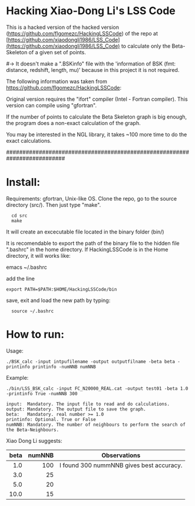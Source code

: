 # Hacking Xiao-Dong Li's LSS Code

This is a hacked version of the hacked version (https://github.com/flgomezc/HackingLSSCode) of the repo at
[https://github.com/xiaodongli1986/LSS_Code](https://github.com/xiaodongli1986/LSS_Code)
to calculate only the Beta-Skeleton of a given set of points.

#-> It doesn't make a ".BSKinfo" file with the 'information of BSK (fmt: distance, redshift, length, mu)' because in this project it is not required.

The following information was taken from https://github.com/flgomezc/HackingLSSCode:

Original version requires the "ifort" compiler (Intel - Fortran compiler).
This version can compile using "gfortran".

If the number of points to calculate the Beta Skeleton graph is big enough,
the program does a non-exact calculation of the graph.

You may be interested in the NGL library, it takes ~100 more time to do
the exact calculations.

##########################################################################

# Install:

Requirements: gfortran, Unix-like OS.
Clone the repo, go to the source directory (src/). Then just type "make".

      cd src
      make

It will create an excecutable file located in the binary folder (bin/)

It is recomendable to export the path of the binary file to the hidden 
file ".bashrc" in the home directory.
If HackingLSSCode is in the Home directory, it will works like:

   emacs ~/.bashrc

add the line

    export PATH=$PATH:$HOME/HackingLSSCode/bin

save, exit and load the new path by typing:

      source ~/.bashrc

      
# How to run:

Usage:

	./BSK_calc -input intpufilename -output outputfilname -beta beta -printinfo printinfo -numNNB numNNB 

Example:

	./bin/LSS_BSK_calc -input FC_N20000_REAL.cat -output test01 -beta 1.0 -printinfo True -numNNB 300

	input:	Mandatory. The input file to read and do calculations.
	output:	Mandatory. The output file to save the graph.
	beta:	Mandatory. real number >= 1.0
	printinfo: Optional. True or False
	numNNB: Mandatory. The number of neighbours to perform the search of the Beta-Neighbours.

Xiao Dong Li suggests:	

|beta   | numNNB |  Observations                           |
|------:|-------:|-----------------------------------------|
|1.0	|   100	 |I found 300 nummNNB gives best accuracy. |
|3.0	|    25  |                                         |
|5.0	|    20  |                                         |
|10.0	|    15  |                                         |
